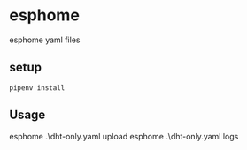 # esphome
esphome yaml files

## setup
`pipenv install`

## Usage
esphome .\dht-only.yaml upload
esphome .\dht-only.yaml logs